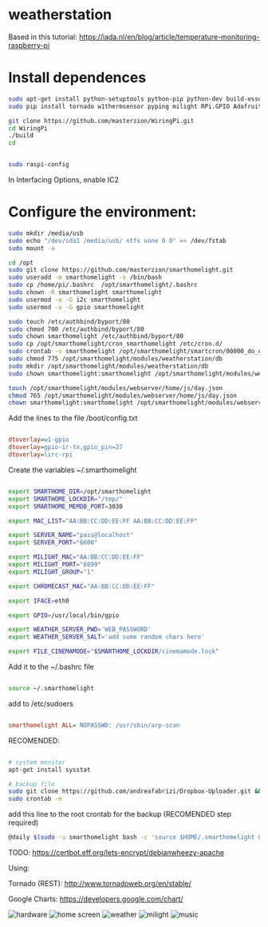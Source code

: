 # weatherstation

Based in this tutorial:
https://iada.nl/en/blog/article/temperature-monitoring-raspberry-pi


# Install dependences

``` bash
sudo apt-get install python-setuptools python-pip python-dev build-essential git sqlite3 python-smbus i2c-tools arp-scan bc git screen mpd mpc authbind mpdscribble
sudo pip install tornado w1thermsensor pyping milight RPi.GPIO Adafruit_DHT pytuya

git clone https://github.com/masterzion/WiringPi.git
cd WiringPi
./build
cd


sudo raspi-config
```
In Interfacing Options, enable IC2



# Configure the environment:

``` bash
sudo mkdir /media/usb
sudo echo "/dev/sda1 /media/usb/ ntfs none 0 0" >> /dev/fstab
sudo mount -a

cd /opt
sudo git clone https://github.com/masterzion/smarthomelight.git
sudo useradd -m smarthomelight -s /bin/bash
sudo cp /home/pi/.bashrc  /opt/smarthomelight/.bashrc
sudo chown -R smarthomelight smarthomelight
sudo usermod -a -G i2c smarthomelight
sudo usermod -a -G gpio smarthomelight

sudo touch /etc/authbind/byport/80
sudo chmod 700 /etc/authbind/byport/80
sudo chown smarthomelight /etc/authbind/byport/80
sudo cp /opt/smarthomelight/cron_smarthomelight /etc/cron.d/
sudo crontab -u smarthomelight /opt/smarthomelight/smartcron/00000_do_not_remove
sudo chmod 775 /opt/smarthomelight/modules/weatherstation/db
sudo mkdir /opt/smarthomelight/modules/weatherstation/db
sudo chown smarthomelight:smarthomelight /opt/smarthomelight/modules/weatherstation/db

touch /opt/smarthomelight/modules/webserver/home/js/day.json
chmod 765 /opt/smarthomelight/modules/webserver/home/js/day.json
chown smarthomelight:smarthomelight /opt/smarthomelight/modules/webserver/home/js/day.json
``` 

Add the lines to the file /boot/config.txt

``` ini

dtoverlay=w1-gpio
dtoverlay=gpio-ir-tx,gpio_pin=27
dtoverlay=lirc-rpi

```


Create the variables ~/.smarthomelight 

``` bash

export SMARTHOME_DIR=/opt/smarthomelight
export SMARTHOME_LOCKDIR="/tmp/"
export SMARTHOME_MEMDB_PORT=3030

export MAC_LIST="AA:BB:CC:DD:EE:FF AA:BB:CC:DD:EE:FF"

export SERVER_NAME="pass@localhost"
export SERVER_PORT="6600"

export MILIGHT_MAC="AA:BB:CC:DD:EE:FF"
export MILIGHT_PORT="8899"
export MILIGHT_GROUP="1"

export CHROMECAST_MAC="AA:BB:CC:DD:EE:FF"

export IFACE=eth0

export GPIO=/usr/local/bin/gpio

export WEATHER_SERVER_PWD='WEB_PASSWORD'
export WEATHER_SERVER_SALT='add some random chars here'

export FILE_CINEMAMODE="$SMARTHOME_LOCKDIR/cinemamode.lock"

```

Add it to the ~/.bashrc file

``` bash

source ~/.smarthomelight

``` 

add to /etc/sudoers

``` ini

smarthomelight ALL= NOPASSWD: /usr/sbin/arp-scan

```



RECOMENDED:
``` bash

# system monitor
apt-get install sysstat

# backup file
sudo git clone https://github.com/andreafabrizi/Dropbox-Uploader.git &&  cd Dropbox-Uploader/ && ./dropbox_uploader.sh && ./dropbox_uploader.sh list
sudo crontab -e

```

add this line to the root crontab for the backup (RECOMENDED step required)

``` bash
@daily $(sudo -u smarthomelight bash -c 'source $HOME/.smarthomelight && echo $SMARTHOME_DIR')/bin/backup.sh

```


TODO:
https://certbot.eff.org/lets-encrypt/debianwheezy-apache

Using: 

Tornado (REST): http://www.tornadoweb.org/en/stable/

Google Charts: https://developers.google.com/chart/

![hardware](/docs/circuit.jpg)
![home screen](/docs/home.jpg)
![weather](/docs/weather.jpg)
![milight](/docs/milight.jpg)
![music](/docs/music.jpg)



